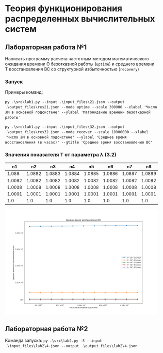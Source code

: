 # Теория функционирования распределенных вычислительных систем

## Лабораторная работа №1
Написать программу расчета частотным методом математического ожидания времени Θ безотказной работы (`uptime`) и среднего времени T восстановления ВС со структурной избыточностью (`recovery`)

### Запуск

Примеры команд:

`py .\src\lab1.py --input .\input_files\21.json --output .\output_files\res21.json --mode uptime --scale 300000 --xlabel 'Число ЭМ в основной подсистеме' --ylabel 'Матожидание времени безотказной работы'`

`py .\src\lab1.py --input .\input_files\32.json --output .\output_files\res32.json --mode recover --scale 10000000 --xlabel 'Число ЭМ в основной подсистеме' --ylabel 'Среднее время восстановления (в часах)' --gtitle 'Среднее время восстановления ВС'`

###  Значения показателя T от параметра λ (3.2)
| n1 | n2 | n3 | n4 | n5 | n6 | n7 | n8 | n9 | n10 | n11 |
|---|---|---|---|---|---|---|---|---|---|---|
| 1.088 | 1.0882 | 1.0883 | 1.0884 | 1.0885 | 1.0886 | 1.0887 | 1.0889 | 1.089 | 1.0891 | 1.0892 |
| 1.0082 | 1.0082 | 1.0082 | 1.0082 | 1.0082 | 1.0082 | 1.0082 | 1.0082 | 1.0082 | 1.0082 | 1.0083 |
| 1.0008 | 1.0008 | 1.0008 | 1.0008 | 1.0008 | 1.0008 | 1.0008 | 1.0008 | 1.0008 | 1.0008 | 1.0008 |
| 1.0001 | 1.0001 | 1.0001 | 1.0001 | 1.0001 | 1.0001 | 1.0001 | 1.0001 | 1.0001 | 1.0001 | 1.0001 |
| 1.0 | 1.0 | 1.0 | 1.0 | 1.0 | 1.0 | 1.0 | 1.0 | 1.0 | 1.0 | 1.0 |

![График  зависимости  значений  показателя  T от параметра λ](/output_files/res32.png)

## Лабораторная работа №2

Команда запуска:
`py .\src\lab2.py -S --input .\input_files\lab2\4.json --output .\output_files\lab2\4.json`